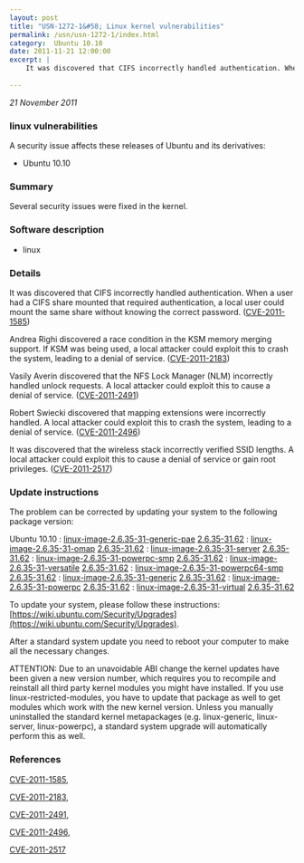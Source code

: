 ```yaml
---
layout: post
title: "USN-1272-1&#58; Linux kernel vulnerabilities"
permalink: /usn/usn-1272-1/index.html
category:  Ubuntu 10.10
date: 2011-11-21 12:00:00
excerpt: |
    It was discovered that CIFS incorrectly handled authentication. When a user had a CIFS share mounted that required authentication, a local user could mount the same share without knowing the correct password. ([CVE-2011-1585](http://people.ubuntu.com/~ubuntu-security/cve/CVE-2011-1585))
    
--- 
```

 
 

*21 November 2011*

### linux vulnerabilities

A security issue affects these releases of Ubuntu and its derivatives:

* Ubuntu 10.10

### Summary

Several security issues were fixed in the kernel. 

### Software description

* linux 

### Details

It was discovered that CIFS incorrectly handled authentication. When a user had a CIFS share mounted that required authentication, a local user could mount the same share without knowing the correct password. ([CVE-2011-1585](http://people.ubuntu.com/~ubuntu-security/cve/CVE-2011-1585))

Andrea Righi discovered a race condition in the KSM memory merging support. If KSM was being used, a local attacker could exploit this to crash the system, leading to a denial of service. ([CVE-2011-2183](http://people.ubuntu.com/~ubuntu-security/cve/CVE-2011-2183))

Vasily Averin discovered that the NFS Lock Manager (NLM) incorrectly handled unlock requests. A local attacker could exploit this to cause a denial of service. ([CVE-2011-2491](http://people.ubuntu.com/~ubuntu-security/cve/CVE-2011-2491))

Robert Swiecki discovered that mapping extensions were incorrectly handled. A local attacker could exploit this to crash the system, leading to a denial of service. ([CVE-2011-2496](http://people.ubuntu.com/~ubuntu-security/cve/CVE-2011-2496))

It was discovered that the wireless stack incorrectly verified SSID lengths. A local attacker could exploit this to cause a denial of service or gain root privileges. ([CVE-2011-2517](http://people.ubuntu.com/~ubuntu-security/cve/CVE-2011-2517)) 

### Update instructions

The problem can be corrected by updating your system to the following package version:

Ubuntu 10.10
 : [linux-image-2.6.35-31-generic-pae](https://launchpad.net/ubuntu/+source/linux) <span> [2.6.35-31.62](https://launchpad.net/ubuntu/+source/linux/2.6.35-31.62) </span> 
 : [linux-image-2.6.35-31-omap](https://launchpad.net/ubuntu/+source/linux) <span> [2.6.35-31.62](https://launchpad.net/ubuntu/+source/linux/2.6.35-31.62) </span> 
 : [linux-image-2.6.35-31-server](https://launchpad.net/ubuntu/+source/linux) <span> [2.6.35-31.62](https://launchpad.net/ubuntu/+source/linux/2.6.35-31.62) </span> 
 : [linux-image-2.6.35-31-powerpc-smp](https://launchpad.net/ubuntu/+source/linux) <span> [2.6.35-31.62](https://launchpad.net/ubuntu/+source/linux/2.6.35-31.62) </span> 
 : [linux-image-2.6.35-31-versatile](https://launchpad.net/ubuntu/+source/linux) <span> [2.6.35-31.62](https://launchpad.net/ubuntu/+source/linux/2.6.35-31.62) </span> 
 : [linux-image-2.6.35-31-powerpc64-smp](https://launchpad.net/ubuntu/+source/linux) <span> [2.6.35-31.62](https://launchpad.net/ubuntu/+source/linux/2.6.35-31.62) </span> 
 : [linux-image-2.6.35-31-generic](https://launchpad.net/ubuntu/+source/linux) <span> [2.6.35-31.62](https://launchpad.net/ubuntu/+source/linux/2.6.35-31.62) </span> 
 : [linux-image-2.6.35-31-powerpc](https://launchpad.net/ubuntu/+source/linux) <span> [2.6.35-31.62](https://launchpad.net/ubuntu/+source/linux/2.6.35-31.62) </span> 
 : [linux-image-2.6.35-31-virtual](https://launchpad.net/ubuntu/+source/linux) <span> [2.6.35-31.62](https://launchpad.net/ubuntu/+source/linux/2.6.35-31.62) </span> 

To update your system, please follow these instructions: [https://wiki.ubuntu.com/Security/Upgrades](https://wiki.ubuntu.com/Security/Upgrades).

After a standard system update you need to reboot your computer to make all the necessary changes.

ATTENTION: Due to an unavoidable ABI change the kernel updates have been given a new version number, which requires you to recompile and reinstall all third party kernel modules you might have installed. If you use linux-restricted-modules, you have to update that package as well to get modules which work with the new kernel version. Unless you manually uninstalled the standard kernel metapackages (e.g. linux-generic, linux-server, linux-powerpc), a standard system upgrade will automatically perform this as well. 

### References

 
 [CVE-2011-1585](http://people.ubuntu.com/~ubuntu-security/cve/CVE-2011-1585), 

 [CVE-2011-2183](http://people.ubuntu.com/~ubuntu-security/cve/CVE-2011-2183), 

 [CVE-2011-2491](http://people.ubuntu.com/~ubuntu-security/cve/CVE-2011-2491), 

 [CVE-2011-2496](http://people.ubuntu.com/~ubuntu-security/cve/CVE-2011-2496), 

 [CVE-2011-2517](http://people.ubuntu.com/~ubuntu-security/cve/CVE-2011-2517)
 


